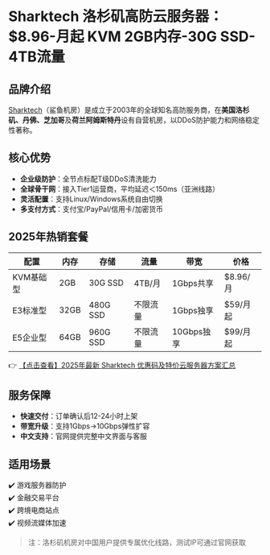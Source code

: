 # Sharktech 洛杉矶高防云服务器：$8.96-月起 KVM 2GB内存-30G SSD-4TB流量

## 品牌介绍

[Sharktech](https://bit.ly/Sharktech)（鲨鱼机房）是成立于2003年的全球知名高防服务商，在**美国洛杉矶、丹佛、芝加哥**及**荷兰阿姆斯特丹**设有自营机房，以DDoS防护能力和网络稳定性著称。

## 核心优势

- **企业级防护**：全节点标配T级DDoS清洗能力
- **全球骨干网**：接入Tier1运营商，平均延迟＜150ms（亚洲线路）
- **灵活配置**：支持Linux/Windows系统自由切换
- **多支付方式**：支付宝/PayPal/信用卡/加密货币

## 2025年热销套餐

| 配置        | 内存 | 存储  | 流量   | 带宽   | 价格      |
|-------------|------|-------|--------|--------|-----------|
| KVM基础型   | 2GB  | 30G SSD | 4TB/月 | 1Gbps共享 | $8.96/月 |
| E3标准型    | 32GB | 480G SSD | 不限流量 | 1Gbps独享 | $59/月起  |
| E5企业型    | 64GB | 960G SSD | 不限流量 | 10Gbps独享 | $99/月起  |

👉 [【点击查看】2025年最新 Sharktech 优惠码及特价云服务器方案汇总](https://bit.ly/Sharktech)

## 服务保障

- **快速交付**：订单确认后12-24小时上架
- **带宽升级**：支持1Gbps→10Gbps弹性扩容
- **中文支持**：官网提供完整中文界面与客服

## 适用场景

✔️ 游戏服务器防护  
✔️ 金融交易平台  
✔️ 跨境电商站点  
✔️ 视频流媒体加速  

> 注：洛杉矶机房对中国用户提供专属优化线路，测试IP可通过官网获取